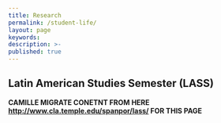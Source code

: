 ```yaml
---
title: Research
permalink: /student-life/
layout: page
keywords:
description: >-
published: true
---
```


## Latin American Studies Semester (LASS)
**CAMILLE MIGRATE CONETNT FROM HERE http://www.cla.temple.edu/spanpor/lass/ FOR THIS PAGE**

